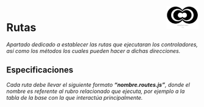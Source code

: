 <a>
    <img src="https://github.com/Naiztu/Project-Feedback-Zebrands/blob/master/Documentacion/Anexos/logo.png?raw=true" alt="Eros" title="Logo" align="right" height="60" />
</a>

# **Rutas**

_Apartado dedicado a establecer las rutas que ejecutaran los controladores, así como los métodos los cuales pueden hacer a dichas direcciones._

## **Especificaciones**

_Cada ruta debe llevar el siguiente formato **“nombre.routes.js”**, donde el nombre es referente al rubro relacionado que ejecuta, por ejemplo a la tabla de la base con la que interactúa principalmente._
